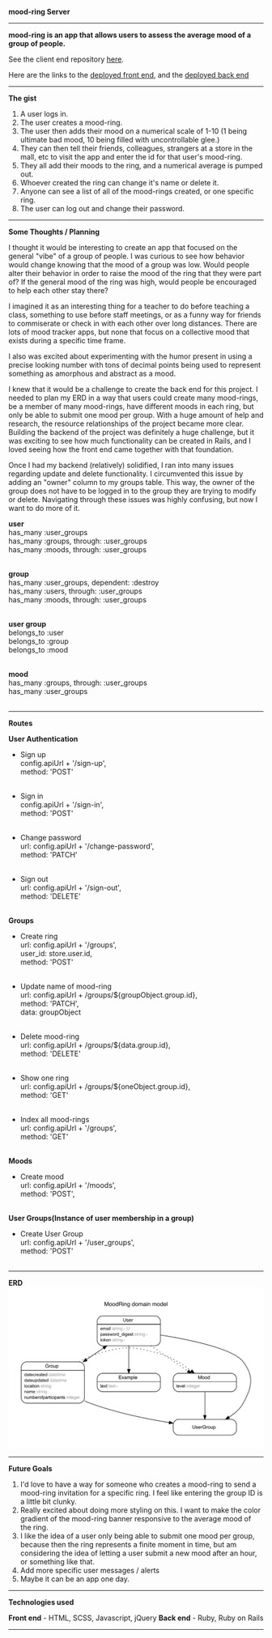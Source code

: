 <b>mood-ring Server</b>

_______


<b>mood-ring is an app that allows users to assess the average mood of a group of people.</b>

See the client end repository <a href="https://github.com/dbenbass/mood-ring-client"> here</a>.

Here are the links to the <a href="https://dbenbass.github.io/mood-ring-client"> deployed front end</a>, and the <a href="https://rocky-bastion-73525.herokuapp.com/"> deployed back end </a>

_______

<b>The gist</b>

1. A user logs in.
2. The user creates a mood-ring.
3. The user then adds their mood on a numerical scale of 1-10 (1 being ultimate bad mood, 10 being filled with uncontrollable glee.)
4. They can then tell their friends, colleagues, strangers at a store in the mall, etc to visit the app and enter the id for that user's mood-ring.
5. They all add their moods to the ring, and a numerical average is pumped out.
6. Whoever created the ring can change it's name or delete it.
7. Anyone can see a list of all of the mood-rings created, or one specific ring.
8. The user can log out and change their password.

_______

<b>Some Thoughts / Planning</b>

I thought it would be interesting to create an app that focused on the general "vibe" of a group of people. I was curious to see how behavior would change knowing that the mood of a group was low.
Would people alter their behavior in order to raise the mood of the ring that they were part of? If the general mood of the ring was high, would people be encouraged to help each other stay there?

I imagined it as an interesting thing for a teacher to do before teaching a class, something to use before staff meetings, or as a funny way for friends to commiserate or check in with each other over long distances. There are lots of mood tracker apps, but none that focus on a collective mood that exists during a specific time frame.

I also was excited about experimenting with the humor present in using a precise looking number with tons of decimal points being used to represent something as amorphous and abstract as a mood.

I knew that it would be a challenge to create the back end for this project. I needed to plan my ERD in a way that users could create many mood-rings, be a member of many mood-rings, have different moods in each ring, but only be able to submit one mood per group. With a huge amount of help and research, the resource relationships of the project became more clear. Building the backend of the project was definitely a huge challenge, but it was exciting to see how much functionality can be created in Rails, and I loved seeing how the front end came together with that foundation.

Once I had my backend (relatively) solidified, I ran into many issues regarding update and delete functionality. I circumvented this issue by adding an "owner" column to my groups table. This way, the owner of the group does not have to be logged in to the group they are trying to modify or delete. Navigating through these issues was highly confusing, but now I want to do more of it.

<b>user</b>
<br>
  has_many :user_groups<br>
  has_many :groups, through: :user_groups<br>
  has_many :moods, through: :user_groups<br>
<br>


<b>group</b>
<br>
  has_many :user_groups, dependent: :destroy<br>
  has_many :users, through: :user_groups<br>
  has_many :moods, through: :user_groups<br><br>



<b>user group</b>
<br>
  belongs_to :user<br>
  belongs_to :group<br>
  belongs_to :mood<br><br>



<b>mood</b>
<br>
  has_many :groups, through: :user_groups<br>
  has_many :user_groups<br><br>

_______


<b>Routes</b>

<b>User Authentication</b>
- Sign up <br>
  config.apiUrl + '/sign-up',<br>
  method: 'POST'<br><br>

- Sign in<br>
  config.apiUrl + '/sign-in',<br>
  method: 'POST'<br><br>

- Change password<br>
  url: config.apiUrl + '/change-password',<br>
  method: 'PATCH'<br><br>

- Sign out<br>
  url: config.apiUrl + '/sign-out',<br>
  method: 'DELETE'<br><br>

<b>Groups</b><br>
- Create ring<br>
  url: config.apiUrl + '/groups',<br>
  user_id: store.user.id,<br>
  method: 'POST'<br><br>

- Update name of mood-ring<br>
  url: config.apiUrl + /groups/${groupObject.group.id},<br>
  method: 'PATCH',<br>
  data: groupObject<br><br>

- Delete mood-ring<br>
  url: config.apiUrl + /groups/${data.group.id},<br>
  method: 'DELETE'<br><br>

- Show one ring<br>
  url: config.apiUrl + /groups/${oneObject.group.id},<br>
  method: 'GET'<br><br>

- Index all mood-rings<br>
  url: config.apiUrl + '/groups',<br>
  method: 'GET'<br><br>

<b>Moods</b><br>
- Create mood<br>
  url: config.apiUrl + '/moods',<br>
  method: 'POST',<br><br>

<b>User Groups(Instance of user membership in a group)</b><br>
- Create User Group<br>
  url: config.apiUrl + '/user_groups',<br>
  method: 'POST'<br><br>

_______


<b>ERD</b><br>
<img src="/public/erd.jpg">

_______

<b>Future Goals</b>

1. I'd love to have a way for someone who creates a mood-ring to send a mood-ring invitation for a specific ring. I feel like entering the group ID is a little bit clunky.
2. Really excited about doing more styling on this. I want to make the color gradient of the mood-ring banner responsive to the average mood of the ring.
3. I like the idea of a user only being able to submit one mood per group, because then the ring represents a finite moment in time, but am considering the idea of letting a user submit a new mood after an hour, or something like that.
4. Add more specific user messages / alerts
5. Maybe it can be an app one day.

_______

<b>Technologies used</b>

<b>Front end</b> - HTML, SCSS, Javascript, jQuery
<b>Back end</b> - Ruby, Ruby on Rails

_______

